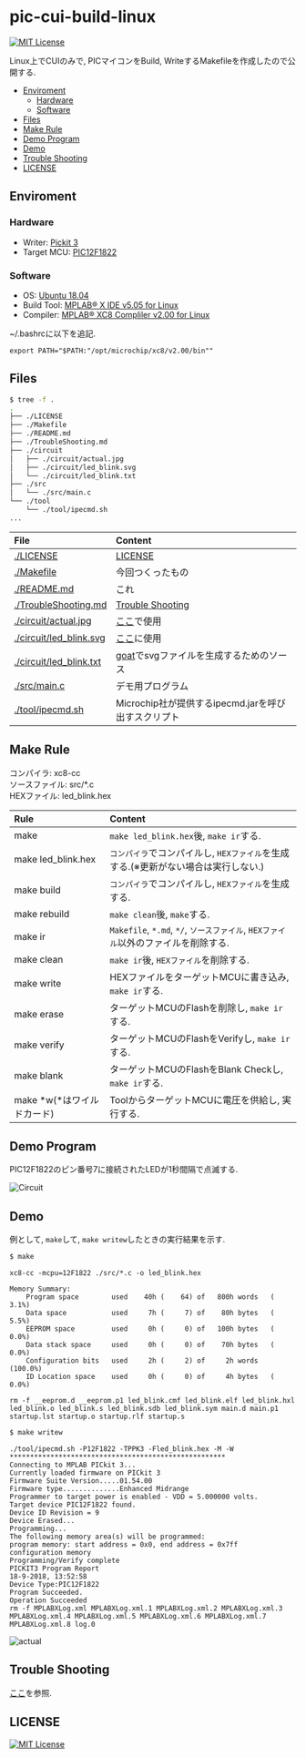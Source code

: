 # pic-cui-build-linux
[![MIT License](https://img.shields.io/badge/license-MIT-blue.svg?style=flat)](./LICENSE)

Linux上でCUIのみで, PICマイコンをBuild, WriteするMakefileを作成したので公開する.

- [Enviroment](#enviroment)
    - [Hardware](#hardware)
    - [Software](#software)
- [Files](#files)
- [Make Rule](#make-rule)
- [Demo Program](#demo-program)
- [Demo](#demo)
- [Trouble Shooting](#trouble-shooting)
- [LICENSE](#license)

## Enviroment
### Hardware
- Writer: [Pickit 3](https://www.microchip.com/Developmenttools/ProductDetails/PG164130)
- Target MCU: [PIC12F1822](https://www.microchip.com/wwwproducts/en/PIC12F1822)

### Software
- OS: [Ubuntu 18.04](https://www.ubuntu.com/)
- Build Tool: [MPLAB® X IDE v5.05 for Linux](http://www.microchip.com/mplab/mplab-x-ide)
- Compiler: [MPLAB® XC8 Compliler v2.00 for Linux](http://www.microchip.com/mplab/compilers)

~/.bashrcに以下を追記.

```
export PATH="$PATH:"/opt/microchip/xc8/v2.00/bin""
```

## Files
```bash
$ tree -f .
.
├── ./LICENSE
├── ./Makefile
├── ./README.md
├── ./TroubleShooting.md
├── ./circuit
│   ├── ./circuit/actual.jpg
│   ├── ./circuit/led_blink.svg
│   └── ./circuit/led_blink.txt
├── ./src
│   └── ./src/main.c
└── ./tool
    └── ./tool/ipecmd.sh
...
```

|File|Content|
|:--|:--|
|[./LICENSE](./LICENSE)|[LICENSE](#license)|
|[./Makefile](./Makefile)|今回つくったもの|
|[./README.md](./README.md)|これ|
|[./TroubleShooting.md](./TroubleShooting.md)|[Trouble Shooting](#trouble-shooting)|
|[./circuit/actual.jpg](./circuit/actual.jpg)|[ここ](#demo)で使用|
|[./circuit/led_blink.svg](./circuit/led_blink.svg)|[ここ](#demo-program)に使用|
|[./circuit/led_blink.txt](./circuit/led_blink.txt)|[goat](https://github.com/blampe/goat)でsvgファイルを生成するためのソース|
|[./src/main.c](./src/main.c)|デモ用プログラム|
|[./tool/ipecmd.sh](./tool/ipecmd.sh)|Microchip社が提供するipecmd.jarを呼び出すスクリプト|

## Make Rule
コンパイラ: xc8-cc  
ソースファイル: src/*.c  
HEXファイル: led_blink.hex

|Rule|Content|
|:--|:--|
|make|`make led_blink.hex`後, `make ir`する.|
|make led_blink.hex|`コンパイラ`でコンパイルし, `HEXファイル`を生成する.(※更新がない場合は実行しない.)|
|make build|`コンパイラ`でコンパイルし, `HEXファイル`を生成する.|
|make rebuild|`make clean`後, `make`する.|
|make ir|`Makefile`, `*.md`, `*/`, `ソースファイル`, `HEXファイル`以外のファイルを削除する.|
|make clean|`make ir`後, `HEXファイル`を削除する.|
|make write|HEXファイルをターゲットMCUに書き込み, `make ir`する.|
|make erase|ターゲットMCUのFlashを削除し, `make ir`する.|
|make verify|ターゲットMCUのFlashをVerifyし, `make ir`する.|
|make blank|ターゲットMCUのFlashをBlank Checkし, `make ir`する.|
|make *w(*はワイルドカード)|ToolからターゲットMCUに電圧を供給し, 実行する.|

## Demo Program
PIC12F1822のピン番号7に接続されたLEDが1秒間隔で点滅する.

![Circuit](circuit/led_blink.svg "Circuit")

## Demo
例として, `make`して, `make writew`したときの実行結果を示す.

```bash
$ make
```
```
xc8-cc -mcpu=12F1822 ./src/*.c -o led_blink.hex

Memory Summary:
    Program space        used    40h (    64) of   800h words   (  3.1%)
    Data space           used     7h (     7) of    80h bytes   (  5.5%)
    EEPROM space         used     0h (     0) of   100h bytes   (  0.0%)
    Data stack space     used     0h (     0) of    70h bytes   (  0.0%)
    Configuration bits   used     2h (     2) of     2h words   (100.0%)
    ID Location space    used     0h (     0) of     4h bytes   (  0.0%)

rm -f __eeprom.d __eeprom.p1 led_blink.cmf led_blink.elf led_blink.hxl led_blink.o led_blink.s led_blink.sdb led_blink.sym main.d main.p1 startup.lst startup.o startup.rlf startup.s
```
```bash
$ make writew
```
```
./tool/ipecmd.sh -P12F1822 -TPPK3 -Fled_blink.hex -M -W
*****************************************************
Connecting to MPLAB PICkit 3...
Currently loaded firmware on PICkit 3
Firmware Suite Version.....01.54.00
Firmware type..............Enhanced Midrange
Programmer to target power is enabled - VDD = 5.000000 volts.
Target device PIC12F1822 found.
Device ID Revision = 9
Device Erased...
Programming...
The following memory area(s) will be programmed:
program memory: start address = 0x0, end address = 0x7ff
configuration memory
Programming/Verify complete
PICKIT3 Program Report
18-9-2018, 13:52:58
Device Type:PIC12F1822
Program Succeeded.
Operation Succeeded
rm -f MPLABXLog.xml MPLABXLog.xml.1 MPLABXLog.xml.2 MPLABXLog.xml.3 MPLABXLog.xml.4 MPLABXLog.xml.5 MPLABXLog.xml.6 MPLABXLog.xml.7 MPLABXLog.xml.8 log.0
```

![actual](./circuit/actual.jpg)

## Trouble Shooting

[ここ](./TroubleShooting.md)を参照.

## LICENSE
[![MIT License](https://img.shields.io/badge/license-MIT-blue.svg?style=flat)](LICENSE)
